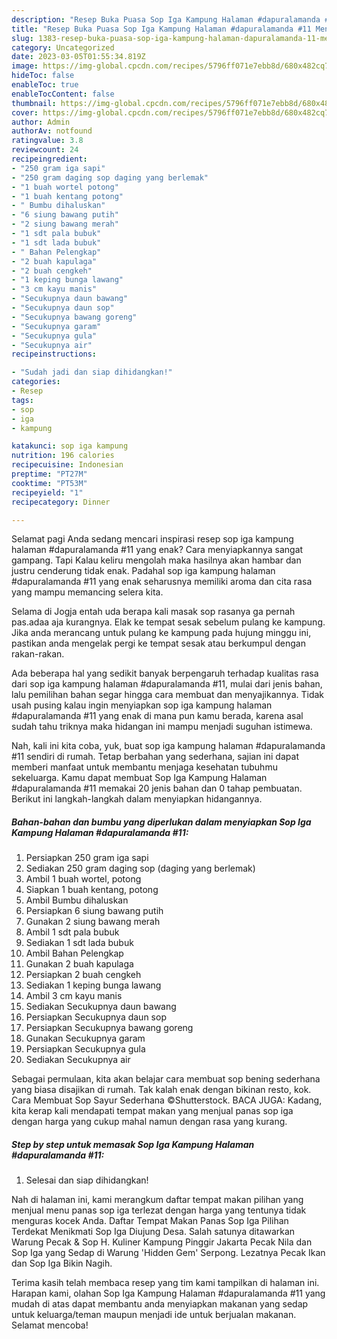 ```yaml
---
description: "Resep Buka Puasa Sop Iga Kampung Halaman #dapuralamanda #11 Menu Buka Puas"
title: "Resep Buka Puasa Sop Iga Kampung Halaman #dapuralamanda #11 Menu Buka Puas"
slug: 1383-resep-buka-puasa-sop-iga-kampung-halaman-dapuralamanda-11-menu-buka-puas
category: Uncategorized
date: 2023-03-05T01:55:34.819Z
image: https://img-global.cpcdn.com/recipes/5796ff071e7ebb8d/680x482cq70/sop-iga-kampung-halaman-dapuralamanda-11-foto-resep-utama.jpg
hideToc: false
enableToc: true
enableTocContent: false
thumbnail: https://img-global.cpcdn.com/recipes/5796ff071e7ebb8d/680x482cq70/sop-iga-kampung-halaman-dapuralamanda-11-foto-resep-utama.jpg
cover: https://img-global.cpcdn.com/recipes/5796ff071e7ebb8d/680x482cq70/sop-iga-kampung-halaman-dapuralamanda-11-foto-resep-utama.jpg
author: Admin
authorAv: notfound
ratingvalue: 3.8
reviewcount: 24
recipeingredient:
- "250 gram iga sapi"
- "250 gram daging sop daging yang berlemak"
- "1 buah wortel potong"
- "1 buah kentang potong"
- " Bumbu dihaluskan"
- "6 siung bawang putih"
- "2 siung bawang merah"
- "1 sdt pala bubuk"
- "1 sdt lada bubuk"
- " Bahan Pelengkap"
- "2 buah kapulaga"
- "2 buah cengkeh"
- "1 keping bunga lawang"
- "3 cm kayu manis"
- "Secukupnya daun bawang"
- "Secukupnya daun sop"
- "Secukupnya bawang goreng"
- "Secukupnya garam"
- "Secukupnya gula"
- "Secukupnya air"
recipeinstructions:

- "Sudah jadi dan siap dihidangkan!"
categories:
- Resep
tags:
- sop
- iga
- kampung

katakunci: sop iga kampung 
nutrition: 196 calories
recipecuisine: Indonesian
preptime: "PT27M"
cooktime: "PT53M"
recipeyield: "1"
recipecategory: Dinner

---
```



Selamat pagi Anda sedang mencari inspirasi resep sop iga kampung halaman #dapuralamanda #11 yang enak? Cara menyiapkannya sangat gampang. Tapi Kalau keliru mengolah maka hasilnya akan hambar dan justru cenderung tidak enak. Padahal sop iga kampung halaman #dapuralamanda #11 yang enak seharusnya memiliki aroma dan cita rasa yang mampu memancing selera kita.


Selama di Jogja entah uda berapa kali masak sop rasanya ga pernah pas.adaa aja kurangnya. Elak ke tempat sesak sebelum pulang ke kampung. Jika anda merancang untuk pulang ke kampung pada hujung minggu ini, pastikan anda mengelak pergi ke tempat sesak atau berkumpul dengan rakan-rakan.

Ada beberapa hal yang sedikit banyak berpengaruh terhadap kualitas rasa dari sop iga kampung halaman #dapuralamanda #11, mulai dari jenis bahan, lalu pemilihan bahan segar hingga cara membuat dan menyajikannya. Tidak usah pusing kalau ingin menyiapkan sop iga kampung halaman #dapuralamanda #11 yang enak di mana pun kamu berada, karena asal sudah tahu triknya maka hidangan ini mampu menjadi suguhan istimewa.


Nah, kali ini kita coba, yuk, buat sop iga kampung halaman #dapuralamanda #11 sendiri di rumah. Tetap berbahan yang sederhana, sajian ini dapat memberi manfaat untuk membantu menjaga kesehatan tubuhmu sekeluarga. Kamu dapat membuat Sop Iga Kampung Halaman #dapuralamanda #11 memakai 20 jenis bahan dan 0 tahap pembuatan. Berikut ini langkah-langkah dalam menyiapkan hidangannya.

<!--inarticleads1-->

##### Bahan-bahan dan bumbu yang diperlukan dalam menyiapkan Sop Iga Kampung Halaman #dapuralamanda #11:

1. Persiapkan 250 gram iga sapi
1. Sediakan 250 gram daging sop (daging yang berlemak)
1. Ambil 1 buah wortel, potong
1. Siapkan 1 buah kentang, potong
1. Ambil  Bumbu dihaluskan
1. Persiapkan 6 siung bawang putih
1. Gunakan 2 siung bawang merah
1. Ambil 1 sdt pala bubuk
1. Sediakan 1 sdt lada bubuk
1. Ambil  Bahan Pelengkap
1. Gunakan 2 buah kapulaga
1. Persiapkan 2 buah cengkeh
1. Sediakan 1 keping bunga lawang
1. Ambil 3 cm kayu manis
1. Sediakan Secukupnya daun bawang
1. Persiapkan Secukupnya daun sop
1. Persiapkan Secukupnya bawang goreng
1. Gunakan Secukupnya garam
1. Persiapkan Secukupnya gula
1. Sediakan Secukupnya air


Sebagai permulaan, kita akan belajar cara membuat sop bening sederhana yang biasa disajikan di rumah. Tak kalah enak dengan bikinan resto, kok. Cara Membuat Sop Sayur Sederhana ©Shutterstock. BACA JUGA: Kadang, kita kerap kali mendapati tempat makan yang menjual panas sop iga dengan harga yang cukup mahal namun dengan rasa yang kurang. 

<!--inarticleads2-->

##### Step by step untuk memasak Sop Iga Kampung Halaman #dapuralamanda #11:


1. Selesai dan siap dihidangkan!

Nah di halaman ini, kami merangkum daftar tempat makan pilihan yang menjual menu panas sop iga terlezat dengan harga yang tentunya tidak menguras kocek Anda. Daftar Tempat Makan Panas Sop Iga Pilihan Terdekat Menikmati Sop Iga Diujung Desa. Salah satunya ditawarkan Warung Pecak &amp; Sop H. Kuliner Kampung Pinggir Jakarta Pecak Nila dan Sop Iga yang Sedap di Warung &#39;Hidden Gem&#39; Serpong. Lezatnya Pecak Ikan dan Sop Iga Bikin Nagih. 

Terima kasih telah membaca resep yang tim kami tampilkan di halaman ini. Harapan kami, olahan Sop Iga Kampung Halaman #dapuralamanda #11 yang mudah di atas dapat membantu anda menyiapkan makanan yang sedap untuk keluarga/teman maupun menjadi ide untuk berjualan makanan. Selamat mencoba!
